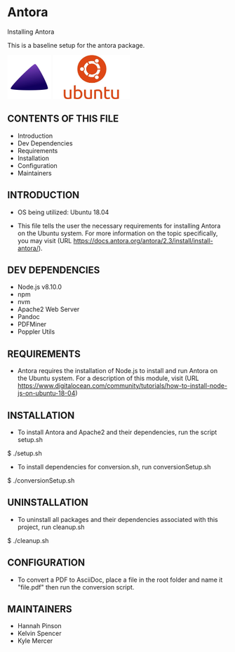   # Antora

Installing Antora

This is a baseline setup for the antora package.

<img src="./img/antora2.jpg" width="100" height="100"/> <img src="./img/ubuntu.jpg" width="175" height="100"/>

CONTENTS OF THIS FILE
---------------------

* Introduction
* Dev Dependencies
* Requirements
 * Installation
 * Configuration
 * Maintainers


 INTRODUCTION
------------

* OS being utilized: Ubuntu 18.04 

* This file tells the user the necessary requirements for installing Antora on the Ubuntu system. 
For more information on the topic specifically, you may visit 
(URL https://docs.antora.org/antora/2.3/install/install-antora/). 

DEV DEPENDENCIES
----------------
* Node.js v8.10.0
 * npm
 * nvm
* Apache2 Web Server
* Pandoc
* PDFMiner
* Poppler Utils

REQUIREMENTS
------------

* Antora requires the installation of Node.js to install and run Antora on the Ubuntu system.
For a description of this module, visit (URL https://www.digitalocean.com/community/tutorials/how-to-install-node-js-on-ubuntu-18-04)

INSTALLATION
------------

* To install Antora and Apache2 and their dependencies, run the script setup.sh

$ ./setup.sh

* To install dependencies for conversion.sh, run conversionSetup.sh

$ ./conversionSetup.sh

UNINSTALLATION
--------------
* To uninstall all packages and their dependencies associated with this project, run cleanup.sh

$ ./cleanup.sh

CONFIGURATION
-------------

* To convert a PDF to AsciiDoc, place a file in the root folder and name it "file.pdf" then run the conversion script.

MAINTAINERS
-----------

* Hannah Pinson
* Kelvin Spencer
* Kyle Mercer 
